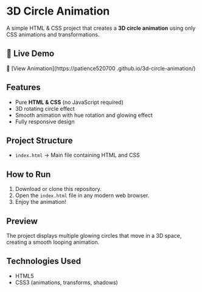 # 3D Circle Animation

A simple HTML & CSS project that creates a **3D circle animation** using only CSS animations and transformations.

## 🚀 Live Demo
🔗 [View Animation](https://patience520700
.github.io/3d-circle-animation/)

## Features
- Pure **HTML & CSS** (no JavaScript required)
- 3D rotating circle effect
- Smooth animation with hue rotation and glowing effect
- Fully responsive design

## Project Structure
- `index.html` → Main file containing HTML and CSS

## How to Run
1. Download or clone this repository.
2. Open the `index.html` file in any modern web browser.
3. Enjoy the animation!

## Preview
The project displays multiple glowing circles that move in a 3D space, creating a smooth looping animation.

## Technologies Used
- HTML5
- CSS3 (animations, transforms, shadows)